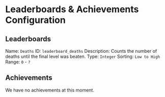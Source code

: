# Leaderboards & Achievements Configuration

## Leaderboards

Name: `Deaths`
ID: `leaderboard_deaths`
Description: Counts the number of deaths until the final level was beaten.
Type: `Integer`
Sorting: `Low to High`
Range: `0` - `?`

## Achievements

We have no achievements at this moment.

